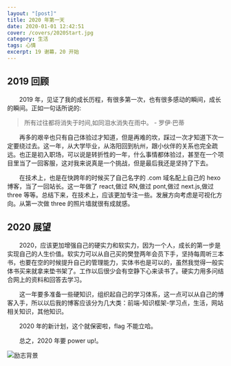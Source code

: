 ```yaml
---
layout: "[post]"
title: 2020 年第一天
date: 2020-01-01 12:42:51
cover: /covers/2020Start.jpg
category: 生活
tags: 心情
excerpt: 19 谢幕，20 开始
---
```


<link rel="stylesheet" href="/css/APlayer.min.css">

<div id="aplayer"></div>

## 2019 回顾

&emsp;&emsp;2019 年，见证了我的成长历程，有很多第一次，也有很多感动的瞬间，成长的瞬间。正如一句话所说的:

> 所有过往都将消失于时间,如同泪水消失在雨中。 - 罗伊·巴蒂

&emsp;&emsp;再多的艰辛也只有自己体验过才知道，但是再难的坎，踩过一次才知道下次一定要绕过去。这一年，从大学毕业，从洛阳回到杭州，跟小伙伴的关系也完全疏远。也正是初入职场，可以说是转折性的一年，什么事情都体验过，甚至在一个项目里当了一回客服，这对我来说真是一个挑战，但是最后我还是坚持了下去。

&emsp;&emsp;在技术上，也是在快跨年的时候买了自己名字的 .com 域名配上自己的 hexo 博客，当了一回站长。这一年做了 react,做过 RN,做过 pont,做过 next.js,做过 three 等等。总结下来，在技术上，应该更加专注一些。发展方向考虑是可视化方向。从第一次做 three 的照片墙就很有成就感。

## 2020 展望

&emsp;&emsp;2020，应该更加增强自己的硬实力和软实力，因为一个人，成长的第一步是实现自己的人生价值。软实力可以从自己买的樊登两年会员下手，坚持每周听三本书，也要在空的时候提升自己的管理能力，实体书也是可以的，虽然我觉得一般实体书买来就拿来垫书架了。工作以后很少会有空静下心来读书了。硬实力用多问结合网上的资料和回答去学习。

&emsp;&emsp;这一年要多准备一些硬知识，组织起自己的学习体系，这一点可以从自己的博客入手，所以以后我的博客应该分为几大类：前端-知识框架-学习点，生活，网站相关知识，其他知识。

&emsp;&emsp;2020 年的新计划，这个就保密啦，flag 不能立哈。

&emsp;&emsp;总之，2020 年要 power up!。

![励志背景](/images/posts/2020Start/notStop.jpeg)

<script src="/js/APlayer.min.js"></script>
<script>const ap = new APlayer({container: document.getElementById('aplayer'),audio: [{ name: 'All You Are',artist: 'Memtrix',url: '/music/mp3/All You Are.mp3',cover: '/music/covers/All You Are.jpeg'}]});</script>
